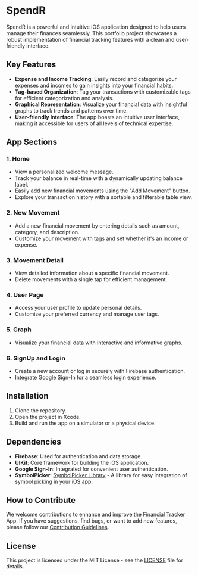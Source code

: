 # SpendR

SpendR is a powerful and intuitive iOS application designed to help users manage their finances seamlessly. This portfolio project showcases a robust implementation of financial tracking features with a clean and user-friendly interface.

## Key Features

- **Expense and Income Tracking**: Easily record and categorize your expenses and incomes to gain insights into your financial habits.
- **Tag-based Organization**: Tag your transactions with customizable tags for efficient categorization and analysis.
- **Graphical Representation**: Visualize your financial data with insightful graphs to track trends and patterns over time.
- **User-friendly Interface**: The app boasts an intuitive user interface, making it accessible for users of all levels of technical expertise.

## App Sections

### 1. Home

- View a personalized welcome message.
- Track your balance in real-time with a dynamically updating balance label.
- Easily add new financial movements using the "Add Movement" button.
- Explore your transaction history with a sortable and filterable table view.

### 2. New Movement

- Add a new financial movement by entering details such as amount, category, and description.
- Customize your movement with tags and set whether it's an income or expense.

### 3. Movement Detail

- View detailed information about a specific financial movement.
- Delete movements with a single tap for efficient management.

### 4. User Page

- Access your user profile to update personal details.
- Customize your preferred currency and manage user tags.

### 5. Graph

- Visualize your financial data with interactive and informative graphs.

### 6. SignUp and Login

- Create a new account or log in securely with Firebase authentication.
- Integrate Google Sign-In for a seamless login experience.

## Installation

1. Clone the repository.
2. Open the project in Xcode.
3. Build and run the app on a simulator or a physical device.

## Dependencies

- **Firebase**: Used for authentication and data storage.
- **UIKit**: Core framework for building the iOS application.
- **Google Sign-In**: Integrated for convenient user authentication.
- **SymbolPicker**: [SymbolPicker Library](https://github.com/example/symbol-picker) - A library for easy integration of symbol picking in your iOS app.

## How to Contribute

We welcome contributions to enhance and improve the Financial Tracker App. If you have suggestions, find bugs, or want to add new features, please follow our [Contribution Guidelines](CONTRIBUTING.md).

## License

This project is licensed under the MIT License - see the [LICENSE](LICENSE) file for details.
